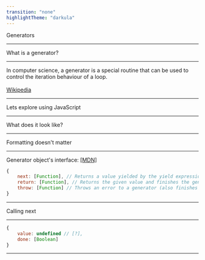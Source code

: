 ```yaml
---
transition: "none"
highlightTheme: "darkula"
---
```


Generators

<!-- I keep running into generators -->

---

What is a generator?

<!-- What are they -->
<!-- Wikipedia says that -->

---

<!-- .slide: style="text-align: left;" -->

In computer science, a generator is a special routine that can be used to control the iteration behaviour of a loop.
<br />
<br />
[Wikipedia](http://tiny.cc/zv4azy)

<!-- A bit dense. I know what an iterator is but what does this mean? -->
<!-- So -->

---

Lets explore using JavaScript

<!-- do basic generator empty -->
<!-- add foo bar yield -->
<!-- next slide -->
<!--
    0:  empty with object with done result
    1:  basic with string return
    2:  show done
    3:  add console log between each
        to show function not completing by looking at console
    4:  show return completing done
-->
<!-- 1-complete.js if stuck -->

<!-- basic with infinite return -->
<!-- 2-complete.js if stuck -->

---

What does it look like?

<!-- two empty functions -->
<!-- 1-complete.js -->

---

<!-- FYI -->
Formatting doesn't matter

<!-- Let's look at the default return values -->
<!-- 2-complete.js -->

---

<!-- .slide: style="text-align: left;" -->

Generator object's interface: [[MDN]]()
```js
{
    next: [Function], // Returns a value yielded by the yield expression.
    return: [Function], // Returns the given value and finishes the generator.
    throw: [Function] // Throws an error to a generator (also finishes the generator, unless caught from within that generator).
}
```

<!-- 3-complete.js -->

---

Calling next

---

<!-- .slide: style="text-align: left;" -->

```js
{
    value: undefined // [?],
    done: [Boolean]
}
```

<!-- 4-complete.js -->

---

